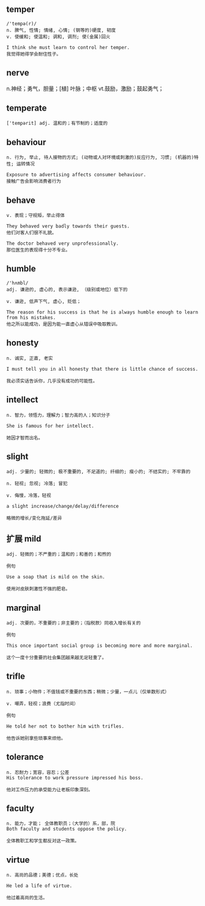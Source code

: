## temper
```
/'tempə(r)/
n. 脾气, 性情; 情绪, 心情; (钢等的)硬度, 韧度
v. 使缓和; 使温和; 调和, 调剂; 使(金属)回火

I think she must learn to control her temper.
我觉得她得学会耐住性子。
```

## nerve
n.神经；勇气，胆量；[植] 叶脉；中枢
vt.鼓励，激励；鼓起勇气；

## temperate 
```
['tempərit] adj. 温和的；有节制的；适度的
```

## behaviour
```
n. 行为, 举止, 待人接物的方式; (动物或人对环境或刺激的)反应行为, 习惯; (机器的)特性; 运转情况

Exposure to advertising affects consumer behaviour.
接触广告会影响消费者行为
```

## behave
```
v. 表现；守规矩，举止得体

They behaved very badly towards their guests.
他们对客人们很不礼貌。

The doctor behaved very unprofessionally.
那位医生的表现得十分不专业。
```

## humble
```
/'hʌmbl/
adj. 谦逊的, 虚心的, 表示谦逊, （级别或地位）低下的

v. 谦逊, 低声下气, 虚心, 贬低；

The reason for his success is that he is always humble enough to learn from his mistakes.
他之所以能成功，是因为能一直虚心从错误中吸取教训。
```

## honesty
```
n. 诚实, 正直, 老实

I must tell you in all honesty that there is little chance of success.

我必须实话告诉你，几乎没有成功的可能性。
```
## intellect
```
n. 智力，领悟力，理解力；智力高的人；知识分子

She is famous for her intellect.

她因才智而出名。
```
## slight
```
adj. 少量的; 轻微的; 极不重要的, 不足道的; 纤细的; 瘦小的; 不结实的; 不牢靠的

n. 轻视; 忽视; 冷落; 冒犯

v. 侮慢，冷落，轻视

a slight increase/change/delay/difference

略微的增长/变化拖延/差异
```
## 扩展 mild
```
adj. 轻微的；不严重的；温和的；和善的；和煦的

例句

Use a soap that is mild on the skin.

使用对皮肤刺激性不强的肥皂。
```
## marginal
```
adj. 次要的，不重要的；非主要的；（指税款）同收入增长有关的

例句

This once important social group is becoming more and more marginal.

这个一度十分重要的社会集团越来越无足轻重了。
```
## trifle
```
n. 琐事；小物件；不值钱或不重要的东西；稍微；少量，一点儿（仅单数形式）

v. 嘲弄，轻视；浪费（尤指时间）

例句

He told her not to bother him with trifles.

他告诉她别拿些琐事来烦他。
```
## tolerance
```
n. 忍耐力；宽容，容忍；公差
His tolerance to work pressure impressed his boss.

他对工作压力的承受能力让老板印象深刻。
```
## faculty
```
n. 能力，才能； 全体教职员；（大学的）系，部，院
Both faculty and students oppose the policy.

全体教职工和学生都反对这一政策。
```
## virtue
```
n. 高尚的品德；美德；优点，长处

He led a life of virtue.

他过着高尚的生活。
```

